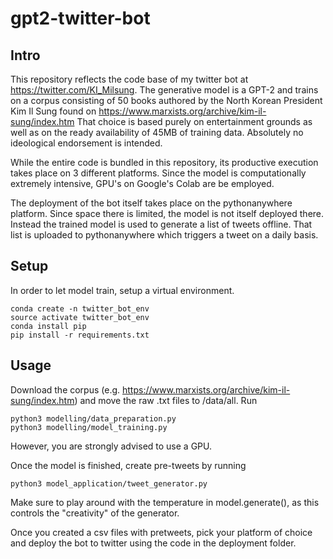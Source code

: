 # gpt2-twitter-bot

## Intro

This repository reflects the code base of my twitter bot at https://twitter.com/KI_Milsung.
The generative model is a GPT-2 and trains on a corpus consisting of 50 books
authored by the North Korean President Kim Il Sung found on https://www.marxists.org/archive/kim-il-sung/index.htm
That choice is based purely on entertainment grounds as well as on the ready availability 
of 45MB of training data. Absolutely no ideological endorsement is intended. 

While the entire code is bundled in this repository, its productive execution takes place 
on 3 different platforms. Since the model is computationally extremely intensive, GPU's on Google's Colab
are be employed.

The deployment of the bot itself takes place on the pythonanywhere platform. Since space there is limited, the model is 
not itself deployed there. Instead the trained model is used to
generate a list of tweets offline. That list is uploaded to pythonanywhere which triggers a tweet on a daily basis.

## Setup
In order to let model train, setup a virtual environment. 
````
conda create -n twitter_bot_env
source activate twitter_bot_env
conda install pip
pip install -r requirements.txt
````

## Usage

Download the corpus (e.g. https://www.marxists.org/archive/kim-il-sung/index.htm) and move the raw .txt
files to /data/all.
Run 
````
python3 modelling/data_preparation.py
python3 modelling/model_training.py
````

However, you are strongly advised to use a GPU.

Once the model is finished, create pre-tweets by running 
````
python3 model_application/tweet_generator.py
````
Make sure to play around with the temperature in model.generate(), as this controls the "creativity" of
the generator.

Once you created a csv files with pretweets, pick your platform of choice and deploy the bot to twitter 
using the code in the deployment folder.

